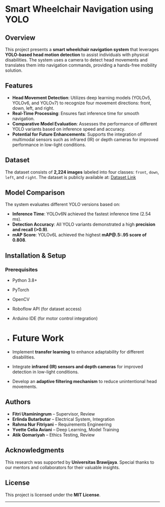 # Smart Wheelchair Navigation using YOLO

## Overview
This project presents a **smart wheelchair navigation system** that leverages **YOLO-based head motion detection** to assist individuals with physical disabilities. The system uses a camera to detect head movements and translates them into navigation commands, providing a hands-free mobility solution.

## Features
- **Head Movement Detection**: Utilizes deep learning models (YOLOv5, YOLOv6, and YOLOv7) to recognize four movement directions: front, down, left, and right.
- **Real-Time Processing**: Ensures fast inference time for smooth navigation.
- **Comparative Model Evaluation**: Assesses the performance of different YOLO variants based on inference speed and accuracy.
- **Potential for Future Enhancements**: Supports the integration of multimodal sensors such as infrared (IR) or depth cameras for improved performance in low-light conditions.

## Dataset
The dataset consists of **2,224 images** labeled into four classes: `front`, `down`, `left`, and `right`. The dataset is publicly available at:
[Dataset Link](https://universe.roboflow.com/pkm-celia/deteksi-arah-gerak-kepala)

## Model Comparison
The system evaluates different YOLO versions based on:
- **Inference Time**: YOLOv6N achieved the fastest inference time (2.54 ms).
- **Detection Accuracy**: All YOLO variants demonstrated a high **precision and recall (>0.9)**.
- **mAP Score**: YOLOv6L achieved the highest **mAP@.5:.95 score of 0.808**.


## Installation & Setup
### Prerequisites
- Python 3.8+
- PyTorch
- OpenCV
- Roboflow API (for dataset access)
- Arduino IDE (for motor control integration)

- # Future Work
- Implement **transfer learning** to enhance adaptability for different disabilities.
- Integrate **infrared (IR) sensors and depth cameras** for improved detection in low-light conditions.
- Develop an **adaptive filtering mechanism** to reduce unintentional head movements.

## Authors
- **Fitri Utaminingrum** – Supervisor, Review
- **Erlinda Butarbutar** – Electrical System, Integration
- **Rahma Nur Fitriyani** – Requirements Engineering
- **Yvette Celia Aviani** – Deep Learning, Model Training
- **Atik Qomariyah** – Ethics Testing, Review

## Acknowledgments
This research was supported by **Universitas Brawijaya**. Special thanks to our mentors and collaborators for their valuable insights.

## License
This project is licensed under the **MIT License**.

---
